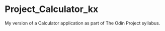 # Project_Calculator_kx
My version of a Calculator application as part of The Odin Project syllabus.
